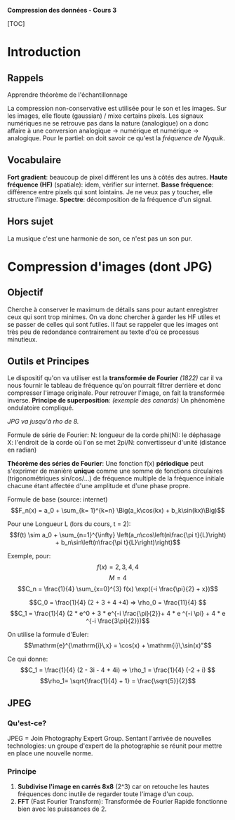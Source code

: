 **Compression des données - Cours 3**

[TOC]

# Introduction
## Rappels
Apprendre théorème de l'échantillonnage

La compression non-conservative est utilisée pour le son et les images. Sur les images, elle floute (gaussian) / mixe certains pixels. Les signaux numériques ne se retrouve pas dans la nature (analogique) on a donc affaire à une conversion analogique -> numérique et numérique -> analogique.
Pour le partiel: on doit savoir ce qu'est la _fréquence de Nyquik_.

## Vocabulaire
**Fort gradient**: beaucoup de pixel différent les uns à côtés des autres.
**Haute fréquence (HF)** (spatiale): idem, vérifier sur internet.
**Basse fréquence**: différence entre pixels qui sont lointains. Je ne veux pas y toucher, elle structure l'image.
**Spectre**: décomposition de la fréquence d'un signal.

## Hors sujet
La musique c'est une harmonie de son, ce n'est pas un son pur.

# Compression d'images (dont JPG)
## Objectif
Cherche à conserver le maximum de détails sans pour autant enregistrer ceux qui sont trop minimes. On va donc chercher à garder les HF utiles et se passer de celles qui sont futiles. Il faut se rappeler que les images ont très peu de redondance contrairement au texte d'où ce processus minutieux. 

## Outils et Principes
Le dispositif qu'on va utiliser est la **transformée de Fourier** _(1822)_ car il va nous fournir le tableau de fréquence qu'on pourrait filtrer derrière et donc compresser l'image originale. Pour retrouver l'image, on fait la transformée inverse.
**Principe de superposition**:  _(exemple des canards)_ Un phénomène ondulatoire compliqué.

_JPG va jusqu'à rho de 8._

Formule de série de Fourier:
N: longueur de la corde
phi(N): le déphasage 
X: l'endroit de la corde où l'on se met
2pi/N: convertisseur d'unité (distance en radian)

**Théorème des séries de Fourier**:
Une fonction f(x) **périodique** peut s'exprimer de manière **unique** comme une somme de fonctions circulaires (trigonométriques sin/cos/...) de fréquence multiple de la fréquence initiale chacune étant affectée d'une amplitude et d'une phase propre.

Formule de base (source: internet)
$$F_n(x) = a_0 + \sum_{k= 1}^{k=n} \Big(a_k\cos(kx) + b_k\sin(kx)\Big)$$

Pour une Longueur L (lors du cours, t = 2):
$$f(t) \sim a_0 + \sum_{n=1}^{\infty} \left(a_n\cos\left(n\frac{\pi t}{L}\right) + b_n\sin\left(n\frac{\pi t}{L}\right)\right)$$

Exemple, pour:
$$ f(x) = {2,3,4,4}$$ $$ M = 4$$ $$C_n = \frac{1}{4} \sum_{x=0}^{3} f(x) \exp({-i \frac{\pi}{2} + x})$$

$$C_0 = \frac{1}{4} (2 + 3 + 4 +4) => \rho_0 = \frac{11}{4} $$
$$C_1 = \frac{1}{4} (2 * e^0 + 3 * e^{-i \frac{\pi}{2}}+ 4 * e ^{-i \pi} + 4 * e ^{-i \frac{3\pi}{2}})$$

On utilise la formule d'Euler:
$$\mathrm{e}^{\mathrm{i}\,x} = \cos(x) + \mathrm{i}\,\sin(x)"$$

Ce qui donne:
$$C_1 = \frac{1}{4} (2 - 3i - 4 + 4i) => \rho_1 = \frac{1}{4} (-2 + i) $$ $$\rho_1= \sqrt{\frac{1}{4} + 1} = \frac{\sqrt{5}}{2}$$

## JPEG
### Qu'est-ce?
JPEG = Join Photography Expert Group. Sentant l'arrivée de nouvelles technologies: un groupe d'expert de la photographie se réunit pour mettre en place une nouvelle norme.

### Principe
1. **Subdivise l'image en carrés 8x8** (2^3) car on retouche les hautes fréquences donc inutile de regarder toute l'image d'un coup.
2. **FFT** (Fast Fourier Transform): Transformée de Fourier Rapide fonctionne bien avec les puissances de 2.